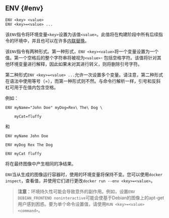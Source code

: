 ## ENV {#env}

```
ENV <key> <value>
ENV <key>=<value> ...
```

该`ENV`指令将环境变量`<key>`设置为该值`<value>`。此值将在构建阶段中所有后续指令的环境中，并且也可以在许多[内联替换](https://docs.docker.com/engine/reference/builder/#environment-replacement)。

该`ENV`指令有两种形式。第一种形式，`ENV <key><value>`将一个变量设置为一个值。第一个空格后的整个字符串将被视为`<value>`- 包括空格字符。该值将针对其他环境变量进行解释，因此如果未对其进行转义，则将删除引号字符。

第二种形式`ENV <key>=<value> ...`允许一次设置多个变量。请注意，第二种形式在语法中使用等号（=），而第一种形式则不然。与命令行解析一样，引号和反斜杠可用于在值内包含空格。

例如：

```
ENV myName="John Doe" myDog=Rex\ The\ Dog \

    myCat=fluffy
```

和

```
ENV myName John Doe

ENV myDog Rex The Dog

ENV myCat fluffy
```

将在最终图像中产生相同的净结果。

`ENV`当从生成的图像运行容器时，使用的环境变量将保持不变。您可以使用`docker inspect`，查看值，并使用它们进行更改`docker run --env <key>=<value>`。

> **注意**：环境持久性可能会导致意外的副作用。例如，设置`ENV DEBIAN_FRONTEND noninteractive`可能会使基于Debian的图像上的apt-get用户感到困惑。要为单个命令设置值，请使用`RUN <key>=<value><command>`。



